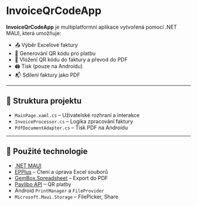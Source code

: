 # InvoiceQrCodeApp

**InvoiceQrCodeApp** je multiplatformní aplikace vytvořená pomocí .NET MAUI, která umožňuje:

- 📤 Výběr Excelové faktury
- 📎 Generování QR kódu pro platbu
- 🧾 Vložení QR kódu do faktury a převod do PDF
- 🖨️ Tisk (pouze na Androidu)
- 📬 Sdílení faktury jako PDF

---

## 📁 Struktura projektu

- `MainPage.xaml.cs` – Uživatelské rozhraní a interakce
- `InvoiceProcessor.cs` – Logika zpracování faktury
- `PdfDocumentAdapter.cs` – Tisk PDF na Androidu

---

## 🔧 Použité technologie

- [.NET MAUI](https://learn.microsoft.com/dotnet/maui/)
- [EPPlus](https://github.com/EPPlusSoftware/EPPlus) – Čtení a úprava Excel souborů
- [GemBox.Spreadsheet](https://www.gemboxsoftware.com/spreadsheet) – Export do PDF
- [Paylibo API](https://paylibo.com/) – QR platby
- Android `PrintManager` a `FileProvider`
- `Microsoft.Maui.Storage` – FilePicker, Share


